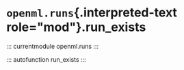 # `openml.runs`{.interpreted-text role="mod"}.run_exists

::: currentmodule
openml.runs
:::

::: autofunction
run_exists
:::

<div class="clearer"></div>

